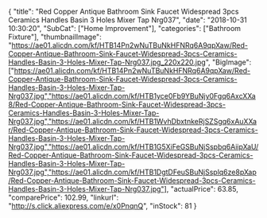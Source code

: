{
	"title": "Red Copper Antique Bathroom Sink Faucet Widespread 3pcs Ceramics Handles Basin 3 Holes Mixer Tap Nrg037",
	"date": "2018-10-31 10:30:20",
	"SubCat": ["Home Improvement"],
	"categories": ["Bathroom Fixture"],
	"thumbnailImage": "https://ae01.alicdn.com/kf/HTB14Pn2wNuTBuNkHFNRq6A9qpXaw/Red-Copper-Antique-Bathroom-Sink-Faucet-Widespread-3pcs-Ceramics-Handles-Basin-3-Holes-Mixer-Tap-Nrg037.jpg_220x220.jpg",
	"BigImage": ["https://ae01.alicdn.com/kf/HTB14Pn2wNuTBuNkHFNRq6A9qpXaw/Red-Copper-Antique-Bathroom-Sink-Faucet-Widespread-3pcs-Ceramics-Handles-Basin-3-Holes-Mixer-Tap-Nrg037.jpg","https://ae01.alicdn.com/kf/HTB1yce0Fb9YBuNjy0Fgq6AxcXXa8/Red-Copper-Antique-Bathroom-Sink-Faucet-Widespread-3pcs-Ceramics-Handles-Basin-3-Holes-Mixer-Tap-Nrg037.jpg","https://ae01.alicdn.com/kf/HTB1WvhDbxtnkeRjSZSgq6xAuXXar/Red-Copper-Antique-Bathroom-Sink-Faucet-Widespread-3pcs-Ceramics-Handles-Basin-3-Holes-Mixer-Tap-Nrg037.jpg","https://ae01.alicdn.com/kf/HTB1G5XiFeGSBuNjSspbq6AiipXaU/Red-Copper-Antique-Bathroom-Sink-Faucet-Widespread-3pcs-Ceramics-Handles-Basin-3-Holes-Mixer-Tap-Nrg037.jpg","https://ae01.alicdn.com/kf/HTB1DgtDFeuSBuNjSsplq6ze8pXap/Red-Copper-Antique-Bathroom-Sink-Faucet-Widespread-3pcs-Ceramics-Handles-Basin-3-Holes-Mixer-Tap-Nrg037.jpg"],
	"actualPrice": 63.85,
	"comparePrice": 102.99,
	"linkurl": "http://s.click.aliexpress.com/e/x0PnqnQ",
	"inStock": 81
}
